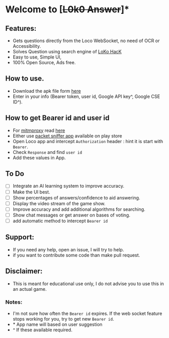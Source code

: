 # Welcome to [~~L0k0 Answer~~]\*

## Features:

 -  Gets questions directly from the Loco WebSocket, no need of OCR or Accessibility.
 - Solves Question using  search engine of [LoKo HacK](https://github.com/SubhamTyagi/loco-answers)
 - Easy to use, Simple UI, 
 - 100% Open Source, Ads free. 
 
 ## How to use. 
 
 - Download the apk file form [ here](https://github.com/SubhamTyagi/loco-socket/releases)
 - Enter in your info (Bearer token, user id, Google API key^,  Google CSE ID^).
 ## How to get Bearer id and user id
 
 - For [mitmproxy](https://mitmproxy.org/) read [here](https://blog.heckel.xyz/2013/07/01/how-to-use-mitmproxy-to-read-and-modify-https-traffic-of-your-phone/) 
 - Either use [packet sniffer app](https://play.google.com/store/apps/collection/search_results_cluster_apps?clp=ggEQCg5wYWNrZXQgc25uaWZlcg==:S:ANO1ljKjtX4) available on play store
 - Open Loco app and intercept `Authorization`  header : hint it is start with `Bearer`.
 - Check `Response`  and find `user id`
 -  Add these values in App.
## To Do
 - [ ] Integrate an AI learning system to improve accuracy.
 - [ ] Make the UI best.
 - [ ] Show percentages of answers/confidence to aid answering.
 - [ ] Display the video stream of the game show.
 - [ ] Improve accuracy and add additional algorithms for searching.
 - [ ] Show chat messages or get answer on bases of voting.
 - [ ]  add automatic method to intercept `Bearer id`
 ## Support: 
 
 -    If you need any help, open an issue, I will try to help.
 -    if you want to contribute some code than make pull request.
 ## Disclaimer:
 -   This is meant for educational use only, I do not advise you to use this in an actual  game.
 
 ### Notes:
 - I'm not sure how often the `Bearer id` expires. If the web socket feature stops working for you, try to get new `Bearer id`.
 - \* App name will based on user suggestion
 - \^ If these available required. 
